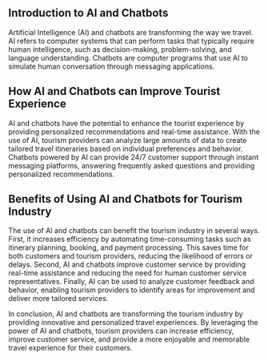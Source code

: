 
Introduction to AI and Chatbots
-------------------------------

Artificial Intelligence (AI) and chatbots are transforming the way we travel. AI refers to computer systems that can perform tasks that typically require human intelligence, such as decision-making, problem-solving, and language understanding. Chatbots are computer programs that use AI to simulate human conversation through messaging applications.

How AI and Chatbots can Improve Tourist Experience
--------------------------------------------------

AI and chatbots have the potential to enhance the tourist experience by providing personalized recommendations and real-time assistance. With the use of AI, tourism providers can analyze large amounts of data to create tailored travel itineraries based on individual preferences and behavior. Chatbots powered by AI can provide 24/7 customer support through instant messaging platforms, answering frequently asked questions and providing personalized recommendations.

Benefits of Using AI and Chatbots for Tourism Industry
------------------------------------------------------

The use of AI and chatbots can benefit the tourism industry in several ways. First, it increases efficiency by automating time-consuming tasks such as itinerary planning, booking, and payment processing. This saves time for both customers and tourism providers, reducing the likelihood of errors or delays. Second, AI and chatbots improve customer service by providing real-time assistance and reducing the need for human customer service representatives. Finally, AI can be used to analyze customer feedback and behavior, enabling tourism providers to identify areas for improvement and deliver more tailored services.

In conclusion, AI and chatbots are transforming the tourism industry by providing innovative and personalized travel experiences. By leveraging the power of AI and chatbots, tourism providers can increase efficiency, improve customer service, and provide a more enjoyable and memorable travel experience for their customers.
